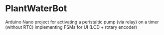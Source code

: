 # PlantWaterBot
Arduino Nano project for activating a peristaltic pump (via relay) on a timer (without RTC) implementing FSMs for UI (LCD + rotary encoder)
